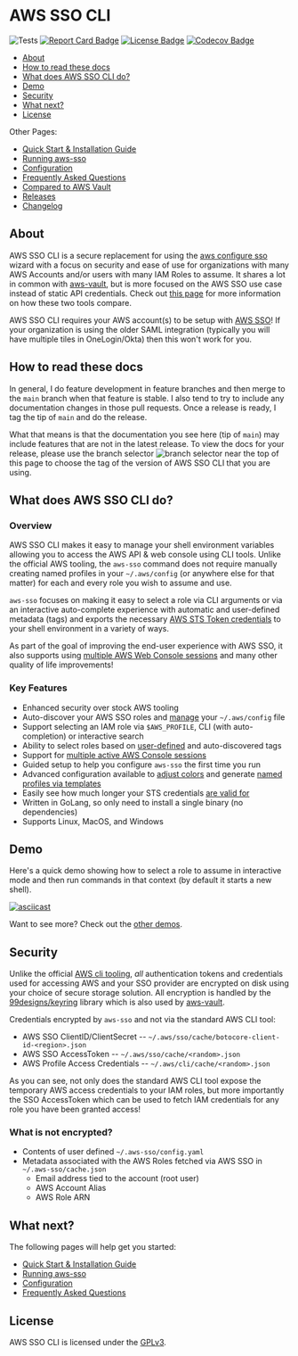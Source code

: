 # AWS SSO CLI
![Tests](https://github.com/synfinatic/aws-sso-cli/workflows/Tests/badge.svg)
[![Report Card Badge](https://goreportcard.com/badge/github.com/synfinatic/aws-sso-cli)](https://goreportcard.com/report/github.com/synfinatic/aws-sso-cli)
[![License Badge](https://img.shields.io/badge/license-GPLv3-blue.svg)](https://raw.githubusercontent.com/synfinatic/aws-sso-cli/main/LICENSE)
[![Codecov Badge](https://codecov.io/gh/synfinatic/aws-sso-cli/branch/main/graph/badge.svg?token=F8454GS4HS)](https://codecov.io/gh/synfinatic/aws-sso-cli)

 * [About](#about)
 * [How to read these docs](#how-to-read-these-docs)
 * [What does AWS SSO CLI do?](#what-does-aws-sso-cli-do)
 * [Demo](#demo)
 * [Security](#security)
 * [What next?](#what-next)
 * [License](#license)

Other Pages:

 * [Quick Start & Installation Guide](docs/quickstart.md)
 * [Running aws-sso](docs/commands.md)
 * [Configuration](docs/config.md)
 * [Frequently Asked Questions](docs/FAQ.md)
 * [Compared to AWS Vault](docs/aws-vault.md)
 * [Releases](https://github.com/synfinatic/aws-sso-cli/releases)
 * [Changelog](CHANGELOG.md)


## About

AWS SSO CLI is a secure replacement for using the [aws configure sso](
https://docs.aws.amazon.com/cli/latest/userguide/cli-configure-sso.html)
wizard with a focus on security and ease of use for organizations with
many AWS Accounts and/or users with many IAM Roles to assume. It shares
a lot in common with [aws-vault](https://github.com/99designs/aws-vault),
but is more focused on the AWS SSO use case instead of static API credentials.
Check out [this page](docs/aws-vault.md) for more information on how these
two tools compare.

AWS SSO CLI requires your AWS account(s) to be setup with [AWS SSO](
https://aws.amazon.com/single-sign-on/)!  If your organization is using the
older SAML integration (typically you will have multiple tiles in OneLogin/Okta)
then this won't work for you.

## How to read these docs

In general, I do feature development in feature branches and then merge to
the `main` branch when that feature is stable.  I also tend to try to include
any documentation changes in those pull requests.  Once a release is ready,
I tag the tip of `main` and do the release.

What that means is that the documentation you see here (tip of `main`) may
include features that are not in the latest release.  To view the docs for
your release, please use the branch selector ![branch selector](
https://user-images.githubusercontent.com/1075352/167158202-93312c5c-cbb8-403f-9e2b-4eb34e2634f3.png)
near the top of this page to choose the tag of the version of AWS SSO CLI
that you are using.

## What does AWS SSO CLI do?

### Overview

AWS SSO CLI makes it easy to manage your shell environment variables allowing
you to access the AWS API & web console using CLI tools.  Unlike the official
AWS tooling, the `aws-sso` command does not require manually creating named
profiles in your `~/.aws/config` (or anywhere else for that matter) for each
and every role you wish to assume and use.

`aws-sso` focuses on making it easy to select a role via CLI arguments or
via an interactive auto-complete experience with automatic and user-defined
metadata (tags) and exports the necessary [AWS STS Token credentials](
https://docs.aws.amazon.com/IAM/latest/UserGuide/id_credentials_temp_use-resources.html#using-temp-creds-sdk-cli)
to your shell environment in a variety of ways.

As part of the goal of improving the end-user experience with AWS SSO, it also
supports using [multiple AWS Web Console sessions](docs/quickstart.md#aws-console-access)
and many other quality of life improvements!

### Key Features

 * Enhanced security over stock AWS tooling
 * Auto-discover your AWS SSO roles and [manage](docs/commands.md#config)
     your `~/.aws/config` file
 * Support selecting an IAM role via `$AWS_PROFILE`, CLI (with auto-completion)
    or interactive search
 * Ability to select roles based on [user-defined](docs/config.md#tags)
    and auto-discovered tags
 * Support for [multiple active AWS Console sessions](docs/config.md#firefoxopenurlincontainer)
 * Guided setup to help you configure `aws-sso` the first time you run
 * Advanced configuration available to [adjust colors](docs/config.md#PromptColors)
    and generate [named profiles via templates](docs/config.md#ProfileFormat)
 * Easily see how much longer your STS credentials [are valid for](docs/commands.md#time)
 * Written in GoLang, so only need to install a single binary (no dependencies)
 * Supports Linux, MacOS, and Windows

## Demo

Here's a quick demo showing how to select a role to assume in interactive mode
and then run commands in that context (by default it starts a new shell).

<!-- exec -->
[![asciicast](https://asciinema.org/a/462167.svg)](https://asciinema.org/a/462167)

Want to see more?  Check out the [other demos](docs/demos.md).

## Security

Unlike the official [AWS cli tooling](https://aws.amazon.com/cli/), _all_
authentication tokens and credentials used for accessing AWS and your SSO
provider are encrypted on disk using your choice of secure storage solution.
All encryption is handled by the [99designs/keyring](https://github.com/99designs/keyring)
library which is also used by [aws-vault](https://github.com/99designs/aws-vault).

Credentials encrypted by `aws-sso` and not via the standard AWS CLI tool:

 * AWS SSO ClientID/ClientSecret -- `~/.aws/sso/cache/botocore-client-id-<region>.json`
 * AWS SSO AccessToken -- `~/.aws/sso/cache/<random>.json`
 * AWS Profile Access Credentials -- `~/.aws/cli/cache/<random>.json`

As you can see, not only does the standard AWS CLI tool expose the temporary
AWS access credentials to your IAM roles, but more importantly the SSO
AccessToken which can be used to fetch IAM credentials for any role you have
been granted access!

### What is not encrypted?

 * Contents of user defined `~/.aws-sso/config.yaml`
 * Metadata associated with the AWS Roles fetched via AWS SSO in `~/.aws-sso/cache.json`
    * Email address tied to the account (root user)
    * AWS Account Alias
    * AWS Role ARN

## What next?

The following pages will help get you started:

 * [Quick Start & Installation Guide](docs/quickstart.md)
 * [Running aws-sso](docs/commands.md)
 * [Configuration](docs/config.md)
 * [Frequently Asked Questions](docs/FAQ.md)

## License

AWS SSO CLI is licensed under the [GPLv3](LICENSE).
